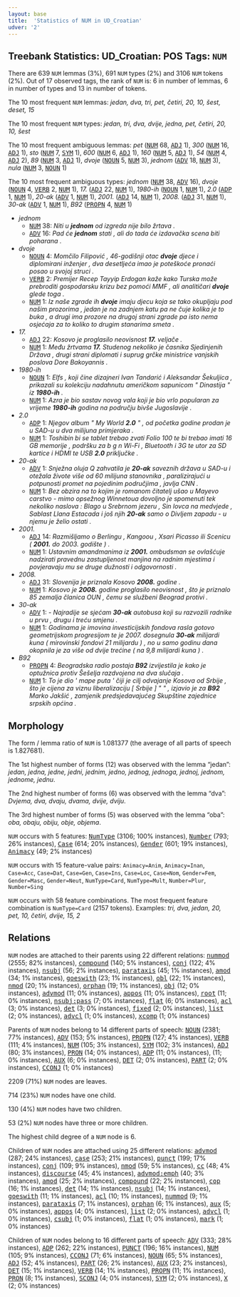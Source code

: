 ```yaml
---
layout: base
title:  'Statistics of NUM in UD_Croatian'
udver: '2'
---
```


## Treebank Statistics: UD_Croatian: POS Tags: `NUM`

There are 639 `NUM` lemmas (3%), 691 `NUM` types (2%) and 3106 `NUM` tokens (2%).
Out of 17 observed tags, the rank of `NUM` is: 6 in number of lemmas, 6 in number of types and 13 in number of tokens.

The 10 most frequent `NUM` lemmas: <em>jedan, dva, tri, pet, četiri, 20, 10, šest, deset, 15</em>

The 10 most frequent `NUM` types:  <em>jedan, tri, dva, dvije, jedna, pet, četiri, 20, 10, šest</em>

The 10 most frequent ambiguous lemmas: <em>pet</em> (<tt><a href="hr-pos-NUM.html">NUM</a></tt> 68, <tt><a href="hr-pos-ADJ.html">ADJ</a></tt> 1), <em>300</em> (<tt><a href="hr-pos-NUM.html">NUM</a></tt> 16, <tt><a href="hr-pos-ADJ.html">ADJ</a></tt> 1), <em>sto</em> (<tt><a href="hr-pos-NUM.html">NUM</a></tt> 7, <tt><a href="hr-pos-SYM.html">SYM</a></tt> 1), <em>600</em> (<tt><a href="hr-pos-NUM.html">NUM</a></tt> 6, <tt><a href="hr-pos-ADJ.html">ADJ</a></tt> 1), <em>160</em> (<tt><a href="hr-pos-NUM.html">NUM</a></tt> 5, <tt><a href="hr-pos-ADJ.html">ADJ</a></tt> 1), <em>54</em> (<tt><a href="hr-pos-NUM.html">NUM</a></tt> 4, <tt><a href="hr-pos-ADJ.html">ADJ</a></tt> 2), <em>89</em> (<tt><a href="hr-pos-NUM.html">NUM</a></tt> 3, <tt><a href="hr-pos-ADJ.html">ADJ</a></tt> 1), <em>dvoje</em> (<tt><a href="hr-pos-NOUN.html">NOUN</a></tt> 5, <tt><a href="hr-pos-NUM.html">NUM</a></tt> 3), <em>jednom</em> (<tt><a href="hr-pos-ADV.html">ADV</a></tt> 18, <tt><a href="hr-pos-NUM.html">NUM</a></tt> 3), <em>nula</em> (<tt><a href="hr-pos-NUM.html">NUM</a></tt> 3, <tt><a href="hr-pos-NOUN.html">NOUN</a></tt> 1)

The 10 most frequent ambiguous types:  <em>jednom</em> (<tt><a href="hr-pos-NUM.html">NUM</a></tt> 38, <tt><a href="hr-pos-ADV.html">ADV</a></tt> 16), <em>dvoje</em> (<tt><a href="hr-pos-NOUN.html">NOUN</a></tt> 4, <tt><a href="hr-pos-VERB.html">VERB</a></tt> 2, <tt><a href="hr-pos-NUM.html">NUM</a></tt> 1), <em>17.</em> (<tt><a href="hr-pos-ADJ.html">ADJ</a></tt> 22, <tt><a href="hr-pos-NUM.html">NUM</a></tt> 1), <em>1980-ih</em> (<tt><a href="hr-pos-NOUN.html">NOUN</a></tt> 1, <tt><a href="hr-pos-NUM.html">NUM</a></tt> 1), <em>2.0</em> (<tt><a href="hr-pos-ADP.html">ADP</a></tt> 1, <tt><a href="hr-pos-NUM.html">NUM</a></tt> 1), <em>20-ak</em> (<tt><a href="hr-pos-ADV.html">ADV</a></tt> 1, <tt><a href="hr-pos-NUM.html">NUM</a></tt> 1), <em>2001.</em> (<tt><a href="hr-pos-ADJ.html">ADJ</a></tt> 14, <tt><a href="hr-pos-NUM.html">NUM</a></tt> 1), <em>2008.</em> (<tt><a href="hr-pos-ADJ.html">ADJ</a></tt> 31, <tt><a href="hr-pos-NUM.html">NUM</a></tt> 1), <em>30-ak</em> (<tt><a href="hr-pos-ADV.html">ADV</a></tt> 1, <tt><a href="hr-pos-NUM.html">NUM</a></tt> 1), <em>B92</em> (<tt><a href="hr-pos-PROPN.html">PROPN</a></tt> 4, <tt><a href="hr-pos-NUM.html">NUM</a></tt> 1)


* <em>jednom</em>
  * <tt><a href="hr-pos-NUM.html">NUM</a></tt> 38: <em>Niti u <b>jednom</b> od izgreda nije bilo žrtava .</em>
  * <tt><a href="hr-pos-ADV.html">ADV</a></tt> 16: <em>Pad će <b>jednom</b> stati , ali do tada će izdavačka scena biti poharana .</em>
* <em>dvoje</em>
  * <tt><a href="hr-pos-NOUN.html">NOUN</a></tt> 4: <em>Momčilo Filipović , 46-godišnji otac <b>dvoje</b> djece i diplomirani inženjer , dva desetljeća imao je poteškoće pronaći posao u svojoj struci .</em>
  * <tt><a href="hr-pos-VERB.html">VERB</a></tt> 2: <em>Premijer Recep Tayyip Erdogan kaže kako Turska može prebroditi gospodarsku krizu bez pomoći MMF , ali analitičari <b>dvoje</b> glede toga .</em>
  * <tt><a href="hr-pos-NUM.html">NUM</a></tt> 1: <em>Iz naše zgrade ih <b>dvoje</b> imaju djecu koja se tako okupljaju pod našim prozorima , jedan je na zadnjem katu pa ne čuje kolika je to buka , a drugi ima prozore na drugoj strani zgrade pa isto nema osjećaja za to koliko to drugim stanarima smeta .</em>
* <em>17.</em>
  * <tt><a href="hr-pos-ADJ.html">ADJ</a></tt> 22: <em>Kosovo je proglasilo neovisnost <b>17.</b> veljače .</em>
  * <tt><a href="hr-pos-NUM.html">NUM</a></tt> 1: <em>Među žrtvama <b>17.</b> Studenog nekoliko je časnika Sjedinjenih Država , drugi strani diplomati i suprug grčke ministrice vanjskih poslova Dore Bakoyannis .</em>
* <em>1980-ih</em>
  * <tt><a href="hr-pos-NOUN.html">NOUN</a></tt> 1: <em>Elfs , koji čine dizajneri Ivan Tandarić i Aleksandar Šekuljica , prikazali su kolekciju nadahnutu američkom sapunicom " Dinastija " iz <b>1980-ih</b> .</em>
  * <tt><a href="hr-pos-NUM.html">NUM</a></tt> 1: <em>Azra je bio sastav novog vala koji je bio vrlo popularan za vrijeme <b>1980-ih</b> godina na području bivše Jugoslavije .</em>
* <em>2.0</em>
  * <tt><a href="hr-pos-ADP.html">ADP</a></tt> 1: <em>Njegov album " My World <b>2.0</b> " , od početka godine prodan je u SAD-u u dva milijuna primjeraka .</em>
  * <tt><a href="hr-pos-NUM.html">NUM</a></tt> 1: <em>Toshibin bi se tablet trebao zvati Folio 100 te bi trebao imati 16 GB memorije , podršku za b g n Wi-Fi , Bluetooth i 3G te utor za SD kartice i HDMI te USB <b>2.0</b> priključke .</em>
* <em>20-ak</em>
  * <tt><a href="hr-pos-ADV.html">ADV</a></tt> 1: <em>Snježna oluja Q zahvatila je <b>20-ak</b> saveznih država u SAD-u i otežala živote više od 60 milijuna stanovnika , paralizirajući u potpunosti promet na pojedinim područjima , javlja CNN .</em>
  * <tt><a href="hr-pos-NUM.html">NUM</a></tt> 1: <em>Bez obzira na to kojim je romanom čitatelj ušao u Mayevo carstvo - mimo opsežnog Winnetoua dovoljno je spomenuti tek nekoliko naslova : Blago u Srebrnom jezeru , Sin lovca na medvjede , Sablast Llana Estacada i još njih <b>20-ak</b> samo o Divljem zapadu - u njemu je želio ostati .</em>
* <em>2001.</em>
  * <tt><a href="hr-pos-ADJ.html">ADJ</a></tt> 14: <em>Razmišljamo o Berlingu , Kangoou , Xsari Picasso ili Scenicu ( <b>2001.</b> do 2003. godište ) .</em>
  * <tt><a href="hr-pos-NUM.html">NUM</a></tt> 1: <em>Ustavnim amandmanima iz <b>2001.</b> ombudsman se ovlašćuje nadzirati pravednu zastupljenost manjina na radnim mjestima i povjeravaju mu se druge dužnosti i odgovornosti .</em>
* <em>2008.</em>
  * <tt><a href="hr-pos-ADJ.html">ADJ</a></tt> 31: <em>Slovenija je priznala Kosovo <b>2008.</b> godine .</em>
  * <tt><a href="hr-pos-NUM.html">NUM</a></tt> 1: <em>Kosovo je <b>2008.</b> godine proglasilo neovisnost , što je priznalo 85 zemalja članica OUN , čemu se službeni Beograd protivi .</em>
* <em>30-ak</em>
  * <tt><a href="hr-pos-ADV.html">ADV</a></tt> 1: <em>- Najradije se sjećam <b>30-ak</b> autobusa koji su razvozili radnike u prvu , drugu i treću smjenu .</em>
  * <tt><a href="hr-pos-NUM.html">NUM</a></tt> 1: <em>Godinama je imovina investicijskih fondova rasla gotovo geometrijskom progresijom te je 2007. dosegnula <b>30-ak</b> milijardi kuna ( mirovinski fondovi 21 milijardu ) , no u samo godinu dana okopnila je za više od dvije trećine ( na 9,8 milijardi kuna ) .</em>
* <em>B92</em>
  * <tt><a href="hr-pos-PROPN.html">PROPN</a></tt> 4: <em>Beogradska radio postaja <b>B92</b> izvijestila je kako je optužnica protiv Šešelja razdvojena na dva slučaja .</em>
  * <tt><a href="hr-pos-NUM.html">NUM</a></tt> 1: <em>To je dio ' mape puta ' čiji je cilj odvajanje Kosova od Srbije , što je cijena za viznu liberalizaciju [ Srbije ] " " , izjavio je za <b>B92</b> Marko Jakšić , zamjenik predsjedavajućeg Skupštine zajednice srpskih općina .</em>

## Morphology

The form / lemma ratio of `NUM` is 1.081377 (the average of all parts of speech is 1.827681).

The 1st highest number of forms (12) was observed with the lemma “jedan”: <em>jedan, jedna, jedne, jedni, jednim, jedno, jednog, jednoga, jednoj, jednom, jednome, jednu</em>.

The 2nd highest number of forms (6) was observed with the lemma “dva”: <em>Dvjema, dva, dvaju, dvama, dvije, dviju</em>.

The 3rd highest number of forms (5) was observed with the lemma “oba”: <em>oba, obaju, obiju, obje, objema</em>.

`NUM` occurs with 5 features: <tt><a href="hr-feat-NumType.html">NumType</a></tt> (3106; 100% instances), <tt><a href="hr-feat-Number.html">Number</a></tt> (793; 26% instances), <tt><a href="hr-feat-Case.html">Case</a></tt> (614; 20% instances), <tt><a href="hr-feat-Gender.html">Gender</a></tt> (601; 19% instances), <tt><a href="hr-feat-Animacy.html">Animacy</a></tt> (49; 2% instances)

`NUM` occurs with 15 feature-value pairs: `Animacy=Anim`, `Animacy=Inan`, `Case=Acc`, `Case=Dat`, `Case=Gen`, `Case=Ins`, `Case=Loc`, `Case=Nom`, `Gender=Fem`, `Gender=Masc`, `Gender=Neut`, `NumType=Card`, `NumType=Mult`, `Number=Plur`, `Number=Sing`

`NUM` occurs with 58 feature combinations.
The most frequent feature combination is `NumType=Card` (2157 tokens).
Examples: <em>tri, dva, jedan, 20, pet, 10, četiri, dvije, 15, 2</em>


## Relations

`NUM` nodes are attached to their parents using 22 different relations: <tt><a href="hr-dep-nummod.html">nummod</a></tt> (2555; 82% instances), <tt><a href="hr-dep-compound.html">compound</a></tt> (140; 5% instances), <tt><a href="hr-dep-conj.html">conj</a></tt> (122; 4% instances), <tt><a href="hr-dep-nsubj.html">nsubj</a></tt> (56; 2% instances), <tt><a href="hr-dep-parataxis.html">parataxis</a></tt> (45; 1% instances), <tt><a href="hr-dep-amod.html">amod</a></tt> (34; 1% instances), <tt><a href="hr-dep-goeswith.html">goeswith</a></tt> (23; 1% instances), <tt><a href="hr-dep-obl.html">obl</a></tt> (22; 1% instances), <tt><a href="hr-dep-nmod.html">nmod</a></tt> (20; 1% instances), <tt><a href="hr-dep-orphan.html">orphan</a></tt> (19; 1% instances), <tt><a href="hr-dep-obj.html">obj</a></tt> (12; 0% instances), <tt><a href="hr-dep-advmod.html">advmod</a></tt> (11; 0% instances), <tt><a href="hr-dep-appos.html">appos</a></tt> (11; 0% instances), <tt><a href="hr-dep-root.html">root</a></tt> (11; 0% instances), <tt><a href="hr-dep-nsubj-pass.html">nsubj:pass</a></tt> (7; 0% instances), <tt><a href="hr-dep-flat.html">flat</a></tt> (6; 0% instances), <tt><a href="hr-dep-acl.html">acl</a></tt> (3; 0% instances), <tt><a href="hr-dep-det.html">det</a></tt> (3; 0% instances), <tt><a href="hr-dep-fixed.html">fixed</a></tt> (2; 0% instances), <tt><a href="hr-dep-list.html">list</a></tt> (2; 0% instances), <tt><a href="hr-dep-advcl.html">advcl</a></tt> (1; 0% instances), <tt><a href="hr-dep-xcomp.html">xcomp</a></tt> (1; 0% instances)

Parents of `NUM` nodes belong to 14 different parts of speech: <tt><a href="hr-pos-NOUN.html">NOUN</a></tt> (2381; 77% instances), <tt><a href="hr-pos-ADV.html">ADV</a></tt> (153; 5% instances), <tt><a href="hr-pos-PROPN.html">PROPN</a></tt> (127; 4% instances), <tt><a href="hr-pos-VERB.html">VERB</a></tt> (111; 4% instances), <tt><a href="hr-pos-NUM.html">NUM</a></tt> (105; 3% instances), <tt><a href="hr-pos-SYM.html">SYM</a></tt> (102; 3% instances), <tt><a href="hr-pos-ADJ.html">ADJ</a></tt> (80; 3% instances), <tt><a href="hr-pos-PRON.html">PRON</a></tt> (14; 0% instances), <tt><a href="hr-pos-ADP.html">ADP</a></tt> (11; 0% instances),  (11; 0% instances), <tt><a href="hr-pos-AUX.html">AUX</a></tt> (6; 0% instances), <tt><a href="hr-pos-DET.html">DET</a></tt> (2; 0% instances), <tt><a href="hr-pos-PART.html">PART</a></tt> (2; 0% instances), <tt><a href="hr-pos-CCONJ.html">CCONJ</a></tt> (1; 0% instances)

2209 (71%) `NUM` nodes are leaves.

714 (23%) `NUM` nodes have one child.

130 (4%) `NUM` nodes have two children.

53 (2%) `NUM` nodes have three or more children.

The highest child degree of a `NUM` node is 6.

Children of `NUM` nodes are attached using 25 different relations: <tt><a href="hr-dep-advmod.html">advmod</a></tt> (287; 24% instances), <tt><a href="hr-dep-case.html">case</a></tt> (253; 21% instances), <tt><a href="hr-dep-punct.html">punct</a></tt> (199; 17% instances), <tt><a href="hr-dep-conj.html">conj</a></tt> (109; 9% instances), <tt><a href="hr-dep-nmod.html">nmod</a></tt> (59; 5% instances), <tt><a href="hr-dep-cc.html">cc</a></tt> (48; 4% instances), <tt><a href="hr-dep-discourse.html">discourse</a></tt> (45; 4% instances), <tt><a href="hr-dep-advmod-emph.html">advmod:emph</a></tt> (40; 3% instances), <tt><a href="hr-dep-amod.html">amod</a></tt> (25; 2% instances), <tt><a href="hr-dep-compound.html">compound</a></tt> (22; 2% instances), <tt><a href="hr-dep-cop.html">cop</a></tt> (16; 1% instances), <tt><a href="hr-dep-det.html">det</a></tt> (14; 1% instances), <tt><a href="hr-dep-nsubj.html">nsubj</a></tt> (14; 1% instances), <tt><a href="hr-dep-goeswith.html">goeswith</a></tt> (11; 1% instances), <tt><a href="hr-dep-acl.html">acl</a></tt> (10; 1% instances), <tt><a href="hr-dep-nummod.html">nummod</a></tt> (9; 1% instances), <tt><a href="hr-dep-parataxis.html">parataxis</a></tt> (7; 1% instances), <tt><a href="hr-dep-orphan.html">orphan</a></tt> (6; 1% instances), <tt><a href="hr-dep-aux.html">aux</a></tt> (5; 0% instances), <tt><a href="hr-dep-appos.html">appos</a></tt> (4; 0% instances), <tt><a href="hr-dep-list.html">list</a></tt> (2; 0% instances), <tt><a href="hr-dep-advcl.html">advcl</a></tt> (1; 0% instances), <tt><a href="hr-dep-csubj.html">csubj</a></tt> (1; 0% instances), <tt><a href="hr-dep-flat.html">flat</a></tt> (1; 0% instances), <tt><a href="hr-dep-mark.html">mark</a></tt> (1; 0% instances)

Children of `NUM` nodes belong to 16 different parts of speech: <tt><a href="hr-pos-ADV.html">ADV</a></tt> (333; 28% instances), <tt><a href="hr-pos-ADP.html">ADP</a></tt> (262; 22% instances), <tt><a href="hr-pos-PUNCT.html">PUNCT</a></tt> (196; 16% instances), <tt><a href="hr-pos-NUM.html">NUM</a></tt> (105; 9% instances), <tt><a href="hr-pos-CCONJ.html">CCONJ</a></tt> (71; 6% instances), <tt><a href="hr-pos-NOUN.html">NOUN</a></tt> (65; 5% instances), <tt><a href="hr-pos-ADJ.html">ADJ</a></tt> (52; 4% instances), <tt><a href="hr-pos-PART.html">PART</a></tt> (26; 2% instances), <tt><a href="hr-pos-AUX.html">AUX</a></tt> (23; 2% instances), <tt><a href="hr-pos-DET.html">DET</a></tt> (15; 1% instances), <tt><a href="hr-pos-VERB.html">VERB</a></tt> (14; 1% instances), <tt><a href="hr-pos-PROPN.html">PROPN</a></tt> (11; 1% instances), <tt><a href="hr-pos-PRON.html">PRON</a></tt> (8; 1% instances), <tt><a href="hr-pos-SCONJ.html">SCONJ</a></tt> (4; 0% instances), <tt><a href="hr-pos-SYM.html">SYM</a></tt> (2; 0% instances), <tt><a href="hr-pos-X.html">X</a></tt> (2; 0% instances)

